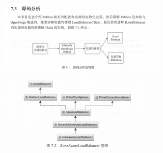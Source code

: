 ![image-20210422163553764](assets/image-20210422163553764.png)

![image-20210422165824218](assets/image-20210422165824218.png)